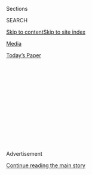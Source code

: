 <div id="app">

<div>

<div>

<div>

<div class="NYTAppHideMasthead css-1q2w90k e1suatyy0">

<div class="section css-ui9rw0 e1suatyy2">

<div class="css-eph4ug er09x8g0">

<div class="css-6n7j50">

</div>

<span class="css-1dv1kvn">Sections</span>

<div class="css-10488qs">

<span class="css-1dv1kvn">SEARCH</span>

</div>

[Skip to content](#site-content)[Skip to site
index](#site-index)

</div>

<div id="masthead-section-label" class="css-1wr3we4 eaxe0e00">

[Media](https://www.nytimes3xbfgragh.onion/section/business/media)

</div>

<div class="css-10698na e1huz5gh0">

</div>

</div>

<div id="masthead-bar-one" class="section hasLinks css-15hmgas e1csuq9d3">

<div class="css-uqyvli e1csuq9d0">

</div>

<div class="css-1uqjmks e1csuq9d1">

</div>

<div class="css-9e9ivx">

[](https://myaccount.nytimes3xbfgragh.onion/auth/login?response_type=cookie&client_id=vi)

</div>

<div class="css-1bvtpon e1csuq9d2">

[Today’s
Paper](https://www.nytimes3xbfgragh.onion/section/todayspaper)

</div>

</div>

</div>

</div>

<div data-aria-hidden="false">

<div id="site-content" data-role="main">

<div>

<div class="css-1aor85t" style="opacity:0.000000001;z-index:-1;visibility:hidden">

<div class="css-1hqnpie">

<div class="css-epjblv">

<span class="css-17xtcya">[Media](/section/business/media)</span><span class="css-x15j1o">|</span><span class="css-fwqvlz">Bob
Dylan’s Latest Gig: Making
Whiskey</span>

</div>

<div class="css-k008qs">

<div class="css-1iwv8en">

<span class="css-18z7m18"></span>

<div>

</div>

</div>

<span class="css-1n6z4y">https://nyti.ms/2FoJulP</span>

<div class="css-1705lsu">

<div class="css-4xjgmj">

<div class="css-4skfbu" data-role="toolbar" data-aria-label="Social Media Share buttons, Save button, and Comments Panel with current comment count" data-testid="share-tools">

  - 
  - 
  - 
  - 
    
    <div class="css-6n7j50">
    
    </div>

  - 

</div>

</div>

</div>

</div>

</div>

</div>

<div class="css-13pd83m">

</div>

<div id="top-wrapper" class="css-1sy8kpn">

<div id="top-slug" class="css-l9onyx">

Advertisement

</div>

[Continue reading the main
story](#after-top)

<div class="ad top-wrapper" style="text-align:center;height:100%;display:block;min-height:250px">

<div id="top" class="place-ad" data-position="top" data-size-key="top">

</div>

</div>

<div id="after-top">

</div>

</div>

<div id="sponsor-wrapper" class="css-1hyfx7x">

<div id="sponsor-slug" class="css-19vbshk">

Supported by

</div>

[Continue reading the main
story](#after-sponsor)

<div id="sponsor" class="ad sponsor-wrapper" style="text-align:center;height:100%;display:block">

</div>

<div id="after-sponsor">

</div>

</div>

<div class="css-1vkm6nb ehdk2mb0">

# Bob Dylan’s Latest Gig: Making Whiskey

</div>

<div class="css-79elbk" data-testid="photoviewer-wrapper">

<div class="css-z3e15g" data-testid="photoviewer-wrapper-hidden">

</div>

<div class="css-1a48zt4 ehw59r15" data-testid="photoviewer-children">

![<span class="css-16f3y1r e13ogyst0" data-aria-hidden="true">Bob Dylan
in a promotional photo for his Heaven’s Door whiskey, which will be
introduced next
month.</span><span class="css-cnj6d5 e1z0qqy90" itemprop="copyrightHolder"><span class="css-1ly73wi e1tej78p0">Credit...</span><span><span>John
Shearer</span></span></span>](https://static01.graylady3jvrrxbe.onion/images/2018/04/29/business/29DYLAN03/merlin_137323731_5e4e45b2-1841-4a8e-bf14-bc0cc46f29b3-articleLarge.jpg?quality=75&auto=webp&disable=upscale)

</div>

</div>

<div class="css-xt80pu e12qa4dv0">

<div class="css-18e8msd">

<div class="css-vp77d3 epjyd6m0">

<div class="css-1baulvz">

By [<span class="css-1baulvz last-byline" itemprop="name">Ben
Sisario</span>](http://www.nytimes3xbfgragh.onion/by/ben-sisario)

</div>

</div>

  - April 28,
    2018

  - 
    
    <div class="css-4xjgmj">
    
    <div class="css-d8bdto" data-role="toolbar" data-aria-label="Social Media Share buttons, Save button, and Comments Panel with current comment count" data-testid="share-tools">
    
      - 
      - 
      - 
      - 
        
        <div class="css-6n7j50">
        
        </div>
    
      - 
    
    </div>
    
    </div>

</div>

</div>

<div class="section meteredContent css-1r7ky0e" name="articleBody" itemprop="articleBody">

<div class="css-1fanzo5 StoryBodyCompanionColumn">

<div class="css-53u6y8">

In late 2015, an unexpected name popped up in the liquor industry press:
Bob Dylan.

A trademark application for the term “bootleg whiskey” had been filed
under Mr. Dylan’s name. Among those who noticed the news was Marc
Bushala, 52, a lifelong fan and a liquor entrepreneur whose bourbon
brand, Angel’s Envy, had just been sold for $150 million. Mr. Bushala
said he immediately spent weeks “obsessing over this concept of what a
Dylan whiskey could be.”

So he reached out, and after being vetted by Mr. Dylan’s
representatives, Mr. Bushala — who speaks branding jargon like “flavor
profile” and “name exploration” in an earnest Midwestern accent — talked
to Mr. Dylan by phone, and proposed working together on a portfolio of
small-batch whiskeys. As he saw it, there was just one problem: The name
“bootleg,” while an [apt Dylanological
pun](https://www.rollingstone.com/music/news/the-10-best-bob-dylan-bootlegs-20110511),
wasn’t quite right for a top-shelf liquor. Might Mr. Dylan, Nobel
laureate, be open to some name exploration?

“It was a little bit daunting,” Mr. Bushala said of his pitch.

But it worked. Next month, he and Mr. Dylan will introduce Heaven’s
Door, a collection of three whiskeys — a straight rye, a straight
bourbon and a “double-barreled” whiskey. They are Mr. Dylan’s entry into
the booming celebrity-branded spirits market, the latest career twist
for an artist who has spent five decades confounding expectations.

Mr. Dylan is not simply licensing his name. He is a full partner in the
business, Heaven’s Door Spirits, which Mr. Bushala said had raised $35
million from investors.

</div>

</div>

<div class="css-1fanzo5 StoryBodyCompanionColumn">

<div class="css-53u6y8">

“We both wanted to create a collection of American whiskeys that, in
their own way, tell a story,” Mr. Dylan said in a statement to The New
York Times. “I’ve been traveling for decades, and I’ve been able to try
some of the best spirits that the world of whiskey has to offer. This is
great whiskey.”

*\[*[*Read a Times taster’s review of Bob Dylan’s
whiskeys.*](https://www.nytimes3xbfgragh.onion/2018/04/28/business/dylan-whiskey-taste-test.html)*\]*

The marketing of celebrity alcohol tends to lean on the perceived
lifestyle of its mascots. Drink George Clooney’s Casamigos tequila, for
example — sold last year to the beverage giant Diageo for [up to $1
billion](https://www.nytimes3xbfgragh.onion/2017/06/21/business/george-clooney-tequila-casamigos-diageo.html)
— and acquire some of his movie-star glamour. Want to party like Jay-Z?
Buy an [$850 Armand de
Brignac](https://www.bloomberg.com/news/articles/2017-04-03/jay-z-s-new-champagne-costs-850-a-bottle-armand-de-brignac-a2).

“It’s about fairy dust,” said Michael Stone, the chairman of the brand
licensing agency Beanstalk, who is not involved with Heaven’s Door.
“People are looking for some of the fairy dust to be sprinkled on them
from that celebrity’s lifestyle.”

</div>

</div>

<div class="css-79elbk" data-testid="photoviewer-wrapper">

<div class="css-z3e15g" data-testid="photoviewer-wrapper-hidden">

</div>

<div class="css-1a48zt4 ehw59r15" data-testid="photoviewer-children">

![<span class="css-16f3y1r e13ogyst0" data-aria-hidden="true">Two
Heaven’s Door executives, Marc Bushala, left, and Ryan Perry,
sometimes puzzled over Mr. Dylan’s comments about the whiskey samples he
tasted. “It should feel like being in a wood structure” was
one.</span><span class="css-cnj6d5 e1z0qqy90" itemprop="copyrightHolder"><span class="css-1ly73wi e1tej78p0">Credit...</span><span>Lyndon
French for The New York
Times</span></span>](https://static01.graylady3jvrrxbe.onion/images/2018/04/29/business/29DYLAN04/merlin_137275572_1a4d202e-ae5e-4e2a-acff-1ee3ce978ba1-articleLarge.jpg?quality=75&auto=webp&disable=upscale)

</div>

</div>

<div class="css-1fanzo5 StoryBodyCompanionColumn">

<div class="css-53u6y8">

Heaven’s Door is meant to conjure a broader idea of Mr. Dylan that is
part Renaissance man, part nighthawk. The label design is derived from
his [ironwork
sculptures](https://www.nytimes3xbfgragh.onion/2016/09/08/arts/music/bob-dylan-iron-archway-casino.html),
with rural iconography — crows, wagon wheels — in silhouette. And in
promotional photos lighted like classic movie stills, a tuxedo-clad Mr.
Dylan, 76, gazes off in a dark cocktail lounge or lonely diner, glass in
hand.

</div>

</div>

<div class="css-1fanzo5 StoryBodyCompanionColumn">

<div class="css-53u6y8">

Like his recent albums of standards, they portray Mr. Dylan as an urbane
but still gritty crooner — one who might well wind down his day with a
glass of bourbon.

“Dylan has these qualities that actually work well for a whiskey,” Mr.
Bushala said. “He has great authenticity. He is a quintessential
American. He does things the way he wants to do them. I think these are
good attributes for a super-premium whiskey as well.”

Mr. Dylan is entering the craft whiskey market as the business is
exploding. Helped by a craze for classic cocktails, sales of American
whiskey grew 52 percent over the last five years, to $3.4 billion in
2017, according to data from the Distilled Spirits Council.

But for those who have been listening closely, whiskey has been a
decades-long thread throughout Mr. Dylan’s music, going back to the
early outtake “Moonshiner” in 1963 and to Mr. Dylan’s version of the
song “Copper Kettle (The Pale Moonlight),” on the 1970 album “Self
Portrait,” which describes the distilling process in detail. (“Get you a
copper kettle, get you a copper coil/Fill it with new made corn mash and
never more you’ll toil.”)

Mr. Bushala said that over four or five meetings — always at Mr. Dylan’s
metalworking studio in Los Angeles — and a number of phone calls, he had
learned that his partner has a sophisticated whiskey palate.

Yet communication was still a challenge. Mr. Bushala and Ryan Perry, the
chief operating officer, struggled to interpret Mr. Dylan’s wishes.
Often they came in the form of enigmatic comments or simply glances.

</div>

</div>

<div class="css-1fanzo5 StoryBodyCompanionColumn">

<div class="css-53u6y8">

“Sometimes you just get a long look,” Mr. Bushala said with a laugh,
“and you’re not sure if that’s disgust or
approval.”

</div>

</div>

<div class="css-79elbk" data-testid="photoviewer-wrapper">

<div class="css-z3e15g" data-testid="photoviewer-wrapper-hidden">

</div>

<div class="css-1a48zt4 ehw59r15" data-testid="photoviewer-children">

<div class="css-1xdhyk6 erfvjey0">

<span class="css-1ly73wi e1tej78p0">Image</span>

<div class="css-zjzyr8">

<div data-testid="lazyimage-container" style="height:261.64444444444445px">

</div>

</div>

</div>

<span class="css-16f3y1r e13ogyst0" data-aria-hidden="true">Mr. Dylan
performing in Britain in 1962, the year before he recorded the outtake
“Moonshiner.” Whiskey has been a musical thread throughout his
career.</span><span class="css-cnj6d5 e1z0qqy90" itemprop="copyrightHolder"><span class="css-1ly73wi e1tej78p0">Credit...</span><span>Brian
Shuel/Redferns</span></span>

</div>

</div>

<div class="css-1fanzo5 StoryBodyCompanionColumn">

<div class="css-53u6y8">

He and Mr. Perry recalled Mr. Dylan’s tasting a sample of the
double-barreled whiskey and saying that something was missing. “It
should feel like being in a wood structure,” he said.

They struggled to decode the remark. What kind of wooden structure? A
church? A railroad car? A barn? That led Mr. Bushala and Mr. Perry first
to probing discussions about the nose — the liquor’s aroma in the glass
— and then to experiments in how they toasted the barrels in which the
whiskey is aged.

Months later, the men returned with a sample that they felt embodied
“that sweet, musty smell of a barn,” Mr. Bushala said, and presented
it to Mr. Dylan, who commented approvingly.

His oblique feedback, Mr. Perry said, “really helped us think about
barrel finishing in a different way.”

The first batches of Heaven’s Door were developed with Jordan Via,
formerly of the Breckenridge Distillery in Colorado. Together, the team
tried various novel finishes. The rye, for example, was aged in
cigar-shaped oak barrels made from wood harvested in the Vosges region
of France.

To preserve Mr. Dylan’s original name for the whiskey, the company will
issue an annual Bootleg Series in limited editions, in ceramic bottles
decorated with his oil and watercolor paintings. The first, a
25-year-old whiskey, will be released next year and cost about $300.
(Heaven’s Door’s standard line goes for $50 to $80 a bottle.)

</div>

</div>

<div class="css-1fanzo5 StoryBodyCompanionColumn">

<div class="css-53u6y8">

The idea of Mr. Dylan’s being connected to a commercial venture always
activates some level of outrage, as it did in 2014 when fans [cried
“sellout”](http://www.cnn.com/2014/02/03/showbiz/tv/bob-dylan-super-bowl-commercial/index.html)
for his involvement in two Super Bowl TV ads: one for Chobani yogurt,
which used his song “I Want You,” and another for Chrysler, in which Mr.
Dylan [recited a patriotic
script](https://www.youtube.com/watch?v=zd18am6dc0Y) about the car
industry.

</div>

</div>

<div class="css-cfo9c3">

</div>

<div class="css-1fanzo5 StoryBodyCompanionColumn">

<div class="css-53u6y8">

But Mr. Dylan has never shied from commercial deals, and in the long run
they have barely grazed his reputation. In 1994, he allowed Richie
Havens to sing his anthem “The Times They Are A-Changin’” in an ad for
the button-down accounting firm Coopers & Lybrand. Ten years later, Mr.
Dylan was mocked for appearing in a Victoria’s Secret commercial (in
which he tossed his black cowboy hat to a supermodel wearing angel
wings). Since then, he has done spots for Apple, Cadillac, Pepsi, IBM
and
[Google](https://www.ispot.tv/ad/wh74/google-assistant-make-google-do-it-feat-sia-song-by-bob-dylan).

</div>

</div>

<div class="css-79elbk" data-testid="photoviewer-wrapper">

<div class="css-z3e15g" data-testid="photoviewer-wrapper-hidden">

</div>

<div class="css-1a48zt4 ehw59r15" data-testid="photoviewer-children">

<div class="css-1xdhyk6 erfvjey0">

<span class="css-1ly73wi e1tej78p0">Image</span>

<div class="css-zjzyr8">

<div data-testid="lazyimage-container" style="height:309.3333333333333px">

</div>

</div>

</div>

<span class="css-16f3y1r e13ogyst0" data-aria-hidden="true">Heaven’s
Door labels were inspired by Mr. Dylan’s ironwork
sculptures.</span><span class="css-cnj6d5 e1z0qqy90" itemprop="copyrightHolder"><span class="css-1ly73wi e1tej78p0">Credit...</span><span>Lyndon
French for The New York Times</span></span>

</div>

</div>

<div class="css-1fanzo5 StoryBodyCompanionColumn">

<div class="css-53u6y8">

Mr. Dylan has also made a novel licensing deal for his full song catalog
to be available for use in a [television drama now under
development.](https://www.nytimes3xbfgragh.onion/2016/04/16/business/media/bob-dylan-inspired-drama-is-in-the-works.html)

Bill Flanagan, a veteran music journalist who has interviewed Mr. Dylan,
likens him to Hank Williams and Johnny Cash — self-made entertainers who
saw no conflict in joining the marketplace.

And then there is simply Mr. Dylan’s talent for provocation.

“Dylan has always resisted any attempt to fence him in,” Mr. Flanagan
said. “As soon as people start calling him king of the folkies, or
patron saint of the counterculture, or beloved anticommercial leftist
icon — he almost always does something to thwart that.”

</div>

</div>

<div class="css-1fanzo5 StoryBodyCompanionColumn">

<div class="css-53u6y8">

Whether Heaven’s Door can compete is another question. Mr. Bushala was
one of the founders of Angel’s Envy, which was introduced in 2011 and
sold to Bacardi four years later after developing a reputation for
quality and innovation. Yet the whiskey aisle keeps getting more
crowded. According to Nielsen, more than 20,000 kinds of spirits are
sold in the United States, and last year there were 27 percent more
whiskeys on sale than in 2013.

Mr. Bushala said that in their first conversation, he had told Mr. Dylan
that “whiskey drinkers are a very cynical crowd” and that the success of
their enterprise would depend on the quality of the product, not Mr.
Dylan’s image.

Yet a few months after their first meeting, Mr. Bushala said, he had a
scare when Mr. Dylan was announced as the winner of the Nobel Prize in
Literature — and then [waited
weeks](https://www.nytimes3xbfgragh.onion/2016/10/18/business/media/dylan-newest-nobel-laureate-maintains-his-reticence.html)
to [acknowledge the
honor](https://www.nytimes3xbfgragh.onion/2016/10/29/arts/music/bob-dylan-nobel-prize-comment.html),
leading to speculation that he might not accept. “Oh, no, a P.R.
nightmare\!” Mr. Bushala remembered thinking.

But then he realized that defying expectations was “very much on brand”
for Mr. Dylan, and likened the Nobel episode — ultimately, [a
success](https://www.nytimes3xbfgragh.onion/2016/12/10/arts/bob-dylan-skips-nobel-prize-ceremonies.html)
— to their whiskey deal.

“For people who are surprised that he did a whiskey,” Mr. Bushala said,
“I guess they don’t really know Dylan. People who know him expect him
to do things they would never expect.”

</div>

</div>

</div>

<div>

</div>

<div>

</div>

<div>

</div>

<div>

<div id="bottom-wrapper" class="css-1ede5it">

<div id="bottom-slug" class="css-l9onyx">

Advertisement

</div>

[Continue reading the main
story](#after-bottom)

<div id="bottom" class="ad bottom-wrapper" style="text-align:center;height:100%;display:block;min-height:90px">

</div>

<div id="after-bottom">

</div>

</div>

</div>

</div>

</div>

## Site Index

<div>

</div>

## Site Information Navigation

  - [© <span>2020</span> <span>The New York Times
    Company</span>](https://help.nytimes3xbfgragh.onion/hc/en-us/articles/115014792127-Copyright-notice)

<!-- end list -->

  - [NYTCo](https://www.nytco.com/)
  - [Contact
    Us](https://help.nytimes3xbfgragh.onion/hc/en-us/articles/115015385887-Contact-Us)
  - [Work with us](https://www.nytco.com/careers/)
  - [Advertise](https://nytmediakit.com/)
  - [T Brand Studio](http://www.tbrandstudio.com/)
  - [Your Ad
    Choices](https://www.nytimes3xbfgragh.onion/privacy/cookie-policy#how-do-i-manage-trackers)
  - [Privacy](https://www.nytimes3xbfgragh.onion/privacy)
  - [Terms of
    Service](https://help.nytimes3xbfgragh.onion/hc/en-us/articles/115014893428-Terms-of-service)
  - [Terms of
    Sale](https://help.nytimes3xbfgragh.onion/hc/en-us/articles/115014893968-Terms-of-sale)
  - [Site
    Map](https://spiderbites.nytimes3xbfgragh.onion)
  - [Help](https://help.nytimes3xbfgragh.onion/hc/en-us)
  - [Subscriptions](https://www.nytimes3xbfgragh.onion/subscription?campaignId=37WXW)

</div>

</div>

</div>

</div>
